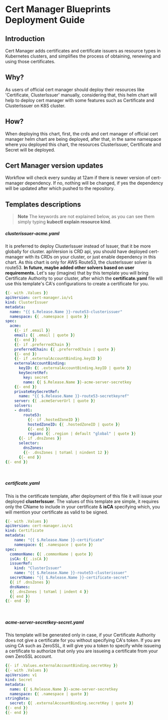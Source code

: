 # Cert Manager Blueprints Deployment Guide

## Introduction

Cert Manager adds certificates and certificate issuers as resource types in Kubernetes clusters, and simplifies the process of obtaining, renewing and using those certificates.

## Why?
As users of official cert manager should deploy their resources like 'Certificate, ClusterIssuer' manually, considering that, this helm chart will help to deploy cert manager with some features such as Certificate and ClusterIssuer on K8S cluster.

## How?
When deploying this chart, first, the crds and cert manager of official cert manager helm chart are being deployed, after that, in the same namespace where you deployed this chart, the resources ClusterIssuer, Certificate and Secret will be deployed.

## Cert Manager version updates
Workflow will check every sunday at 12am if there is newer version of cert-manager dependency. If no, nothing will be changed, if yes the dependency will be updated after which pushed to the repository.

## Templates descriptions
> __Note__
The keywords are not explained below, as you can see them simply typing **kubectl explain resource kind**.

##### clusterissuer-acme.yaml
It is preferred to deploy ClusterIssuer instead of Issuer, that it be more globally for cluster. apiVersion is CRD api, you should have deployed cert-manager with its CRDs on your cluster, or just enable dependency in this chart. As this chart is only for AWS Route53, the clusterIssuer solver is route53. **In future, maybe added other solvers based on user requirements.** Let's say (imagine) that by this template you will bring Certificate Authority to your cluster, after which the **certificate.yaml** file will use this template's CA's configurations to create a certificate for you.
<br>
<p>
  
```yaml
{{- with .Values }}
apiVersion: cert-manager.io/v1
kind: ClusterIssuer
metadata:
  name: "{{ $.Release.Name }}-route53-clusterissuer"
  namespace: {{ .namespace | quote }}
spec:
  acme:
    {{- if .email }}
    email: {{ .email | quote }}
    {{- end }}
    {{- if .preferredChain }}
    preferredChain: {{ .preferredChain | quote }}
    {{- end }}
    {{- if .externalAccountBinding.keyID }}
    externalAccountBinding:
      keyID: {{ .externalAccountBinding.keyID | quote }}
      keySecretRef:
        key: secret
        name: {{ $.Release.Name }}-acme-server-secretkey
    {{- end }}
    privateKeySecretRef:
      name: "{{ $.Release.Name }}-route53-secretkeyref"
    server: {{ .acmeServerUrl | quote }}
    solvers:
    - dns01:
        route53:
          {{- if .hostedZoneID }}
          hostedZoneID: {{ .hostedZoneID | quote }}
          {{- end }}
          region: {{ .region | default "global" | quote }}
      {{- if .dnsZones }}
      selector:
        dnsZones:
        {{- .dnsZones | toYaml | nindent 12 }}
      {{- end }}
{{- end }}
```
  
</p>
<br>

##### certificate.yaml
This is the certificate template, after deployment of this file it will issue your deployed **clusterIssuer**. The values of this template are simple, it requires only the CName to include in your certificate & **isCA** specifying which, you will mention your certificate as valid to be signed.
<br>
<p>
  
```yaml
{{- with .Values }}
apiVersion: cert-manager.io/v1
kind: Certificate
metadata:
    name: "{{ $.Release.Name }}-certificate"
    namespace: {{ .namespace | quote }}
spec:
  commonName: {{ .commonName | quote }}
  isCA: {{ .isCA }}
  issuerRef:
    kind: "ClusterIssuer"
    name: "{{ $.Release.Name }}-route53-clusterissuer"
  secretName: "{{ $.Release.Name }}-certificate-secret"
  {{ if .dnsZones }}
  dnsNames:
  {{ .dnsZones | toYaml | indent 4 }}
  {{ end }}
{{- end -}}
```
  
</p>
<br>

##### acme-server-secretkey-secret.yaml
This template will be generated only in case, if your Certificate Authority does not give a certificate for you without specifying CA's token. If you are using CA such as ZeroSSL, it will give you a token to specify while issueing a certificate to authorize that only you are issueing a certificate from your own ZeroSSL account.
<br>
<p>
  
```yaml
{{- if .Values.externalAccountBinding.secretKey }}
{{- with .Values }}
apiVersion: v1
kind: Secret
metadata:
  name: {{ $.Release.Name }}-acme-server-secretkey
  namespace: {{ .namespace | quote }}
stringData:
  secret: {{ .externalAccountBinding.secretKey | quote }}
{{- end }}
{{- end }}
```
  
</p>
<br>
